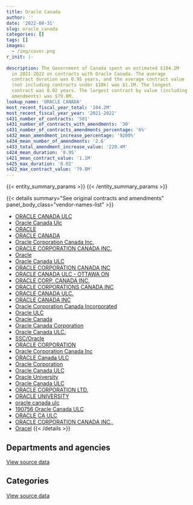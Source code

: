 ```yaml
---
title: Oracle Canada
author: ''
date: '2022-08-31'
slug: oracle_canada
categories: []
tags: []
images:
  - /img/cover.png
r_init: |-
  
description: The Government of Canada spent an estimated $104.2M
  in 2021-2022 on contracts with Oracle Canada. The average
  contract duration was 0.95 years, and the average contract value
  (not including contracts under $10k) was $1.1M. The longest
  contract was 8.02 years. The largest contract by value (including
  amendments) was $79.8M.
lookup_name: 'ORACLE CANADA'
most_recent_fiscal_year_total: '104.2M'
most_recent_fiscal_year_year: '2021-2022'
s431_number_of_contracts: '501'
s431_number_of_contracts_with_amendments: '30'
s431_number_of_contracts_amendments_percentage: '6%'
s432_mean_amendment_increase_percentage: '9200%'
s434_mean_number_of_amendments: '2.6'
s433_total_amendment_increase_value: '220.4M'
s424_mean_duration: '0.95'
s421_mean_contract_value: '1.1M'
s425_max_duration: '8.02'
s422_max_contract_value: '79.8M'
---
```


<script src="/rmarkdown-libs/htmlwidgets/htmlwidgets.js"></script>
<link href="/rmarkdown-libs/datatables-css/datatables-crosstalk.css" rel="stylesheet" />
<script src="/rmarkdown-libs/datatables-binding/datatables.js"></script>
<script src="/rmarkdown-libs/jquery/jquery-3.6.0.min.js"></script>
<link href="/rmarkdown-libs/dt-core-bootstrap/css/dataTables.bootstrap.min.css" rel="stylesheet" />
<link href="/rmarkdown-libs/dt-core-bootstrap/css/dataTables.bootstrap.extra.css" rel="stylesheet" />
<script src="/rmarkdown-libs/dt-core-bootstrap/js/jquery.dataTables.min.js"></script>
<script src="/rmarkdown-libs/dt-core-bootstrap/js/dataTables.bootstrap.min.js"></script>
<link href="/rmarkdown-libs/crosstalk/css/crosstalk.min.css" rel="stylesheet" />
<script src="/rmarkdown-libs/crosstalk/js/crosstalk.min.js"></script>
<script src="/rmarkdown-libs/htmlwidgets/htmlwidgets.js"></script>
<link href="/rmarkdown-libs/datatables-css/datatables-crosstalk.css" rel="stylesheet" />
<script src="/rmarkdown-libs/datatables-binding/datatables.js"></script>
<script src="/rmarkdown-libs/jquery/jquery-3.6.0.min.js"></script>
<link href="/rmarkdown-libs/dt-core-bootstrap/css/dataTables.bootstrap.min.css" rel="stylesheet" />
<link href="/rmarkdown-libs/dt-core-bootstrap/css/dataTables.bootstrap.extra.css" rel="stylesheet" />
<script src="/rmarkdown-libs/dt-core-bootstrap/js/jquery.dataTables.min.js"></script>
<script src="/rmarkdown-libs/dt-core-bootstrap/js/dataTables.bootstrap.min.js"></script>
<link href="/rmarkdown-libs/crosstalk/css/crosstalk.min.css" rel="stylesheet" />
<script src="/rmarkdown-libs/crosstalk/js/crosstalk.min.js"></script>

{{< entity_summary_params >}}
{{< /entity_summary_params >}}

{{< details summary="See original contracts and amendments" panel_body_class="vendor-names-list" >}}
- [ORACLE CANADA ULC](https://search.open.canada.ca/en/ct/?sort=contract_value_f%20desc&page=1&search_text=%22ORACLE%20CANADA%20ULC%22)
- [Oracle Canada Ulc](https://search.open.canada.ca/en/ct/?sort=contract_value_f%20desc&page=1&search_text=%22Oracle%20Canada%20Ulc%22)
- [ORACLE](https://search.open.canada.ca/en/ct/?sort=contract_value_f%20desc&page=1&search_text=%22ORACLE%22)
- [ORACLE CANADA](https://search.open.canada.ca/en/ct/?sort=contract_value_f%20desc&page=1&search_text=%22ORACLE%20CANADA%22)
- [Oracle Corporation Canada Inc.](https://search.open.canada.ca/en/ct/?sort=contract_value_f%20desc&page=1&search_text=%22Oracle%20Corporation%20Canada%20Inc.%22)
- [ORACLE CORPORATION CANADA INC.](https://search.open.canada.ca/en/ct/?sort=contract_value_f%20desc&page=1&search_text=%22ORACLE%20CORPORATION%20CANADA%20INC.%22)
- [Oracle](https://search.open.canada.ca/en/ct/?sort=contract_value_f%20desc&page=1&search_text=%22Oracle%22)
- [Oracle Canada ULC](https://search.open.canada.ca/en/ct/?sort=contract_value_f%20desc&page=1&search_text=%22Oracle%20Canada%20ULC%22)
- [ORACLE CORPORATION CANADA INC](https://search.open.canada.ca/en/ct/?sort=contract_value_f%20desc&page=1&search_text=%22ORACLE%20CORPORATION%20CANADA%20INC%22)
- [ORACLE CANADA ULC - OTTAWA ON](https://search.open.canada.ca/en/ct/?sort=contract_value_f%20desc&page=1&search_text=%22ORACLE%20CANADA%20ULC%20-%20OTTAWA%20ON%22)
- [ORACLE CORP. CANADA INC.](https://search.open.canada.ca/en/ct/?sort=contract_value_f%20desc&page=1&search_text=%22ORACLE%20CORP.%20CANADA%20INC.%22)
- [ORACLE CORPORATIONS CANADA INC](https://search.open.canada.ca/en/ct/?sort=contract_value_f%20desc&page=1&search_text=%22ORACLE%20CORPORATIONS%20CANADA%20INC%22)
- [ORACLE CANADA ULC.](https://search.open.canada.ca/en/ct/?sort=contract_value_f%20desc&page=1&search_text=%22ORACLE%20CANADA%20ULC.%22)
- [ORACLE CANADA INC](https://search.open.canada.ca/en/ct/?sort=contract_value_f%20desc&page=1&search_text=%22ORACLE%20CANADA%20INC%22)
- [Oracle Corporation Canada Incorporated](https://search.open.canada.ca/en/ct/?sort=contract_value_f%20desc&page=1&search_text=%22Oracle%20Corporation%20Canada%20Incorporated%22)
- [Oracle ULC](https://search.open.canada.ca/en/ct/?sort=contract_value_f%20desc&page=1&search_text=%22Oracle%20ULC%22)
- [Oracle Canada](https://search.open.canada.ca/en/ct/?sort=contract_value_f%20desc&page=1&search_text=%22Oracle%20Canada%22)
- [Oracle Canada Corporation](https://search.open.canada.ca/en/ct/?sort=contract_value_f%20desc&page=1&search_text=%22Oracle%20Canada%20Corporation%22)
- [Oracle Canada ULC.](https://search.open.canada.ca/en/ct/?sort=contract_value_f%20desc&page=1&search_text=%22Oracle%20Canada%20ULC.%22)
- [SSC/Oracle](https://search.open.canada.ca/en/ct/?sort=contract_value_f%20desc&page=1&search_text=%22SSC%2fOracle%22)
- [ORACLE CORPORATION](https://search.open.canada.ca/en/ct/?sort=contract_value_f%20desc&page=1&search_text=%22ORACLE%20CORPORATION%22)
- [Oracle Corporation Canada Inc](https://search.open.canada.ca/en/ct/?sort=contract_value_f%20desc&page=1&search_text=%22Oracle%20Corporation%20Canada%20Inc%22)
- [ORACLE Canada ULC](https://search.open.canada.ca/en/ct/?sort=contract_value_f%20desc&page=1&search_text=%22ORACLE%20Canada%20ULC%22)
- [Oracle Corporation](https://search.open.canada.ca/en/ct/?sort=contract_value_f%20desc&page=1&search_text=%22Oracle%20Corporation%22)
- [Oracle Canada ULC](https://search.open.canada.ca/en/ct/?sort=contract_value_f%20desc&page=1&search_text=%22Oracle%20%20Canada%20ULC%22)
- [Oracle University](https://search.open.canada.ca/en/ct/?sort=contract_value_f%20desc&page=1&search_text=%22Oracle%20University%22)
- [Oracle Canada ULC](https://search.open.canada.ca/en/ct/?sort=contract_value_f%20desc&page=1&search_text=%22%2aOracle%20Canada%20ULC%22)
- [ORACLE CORPORATION LTD.](https://search.open.canada.ca/en/ct/?sort=contract_value_f%20desc&page=1&search_text=%22ORACLE%20CORPORATION%20LTD.%22)
- [ORACLE UNIVERSITY](https://search.open.canada.ca/en/ct/?sort=contract_value_f%20desc&page=1&search_text=%22ORACLE%20UNIVERSITY%22)
- [oracle canada ulc](https://search.open.canada.ca/en/ct/?sort=contract_value_f%20desc&page=1&search_text=%22oracle%20canada%20ulc%22)
- [190756 Oracle Canada ULC](https://search.open.canada.ca/en/ct/?sort=contract_value_f%20desc&page=1&search_text=%22190756%20Oracle%20Canada%20ULC%22)
- [ORACLE CA ULC](https://search.open.canada.ca/en/ct/?sort=contract_value_f%20desc&page=1&search_text=%22ORACLE%20CA%20ULC%22)
- [ORACLE CORPORATION CANADA INC.,](https://search.open.canada.ca/en/ct/?sort=contract_value_f%20desc&page=1&search_text=%22ORACLE%20CORPORATION%20CANADA%20INC.%2c%22)
- [Oracel](https://search.open.canada.ca/en/ct/?sort=contract_value_f%20desc&page=1&search_text=%22Oracel%22)
{{< /details >}}

## Departments and agencies

<div id="htmlwidget-1" style="width:100%;height:auto;" class="datatables html-widget"></div>
<script type="application/json" data-for="htmlwidget-1">{"x":{"style":"bootstrap","filter":"none","vertical":false,"data":[["<a href=\"/departments/aafc-aac/\">Agriculture and Agri-Food Canada<\/a>","<a href=\"/departments/aandc-aadnc/\">Crown-Indigenous Relations and Northern Affairs Canada<\/a>","<a href=\"/departments/acoa-apeca/\">Atlantic Canada Opportunities Agency<\/a>","<a href=\"/departments/cas-satj/\">Courts Administration Service<\/a>","<a href=\"/departments/cbsa-asfc/\">Canada Border Services Agency<\/a>","<a href=\"/departments/ced-dec/\">Canada Economic Development for Quebec Regions<\/a>","<a href=\"/departments/cfia-acia/\">Canadian Food Inspection Agency<\/a>","<a href=\"/departments/chrc-ccdp/\">Canadian Human Rights Commission<\/a>","<a href=\"/departments/cic/\">Immigration, Refugees and Citizenship Canada<\/a>","<a href=\"/departments/cihr-irsc/\">Canadian Institutes of Health Research<\/a>","<a href=\"/departments/cra-arc/\">Canada Revenue Agency<\/a>","<a href=\"/departments/csa-asc/\">Canadian Space Agency<\/a>","<a href=\"/departments/csc-scc/\">Correctional Service of Canada<\/a>","<a href=\"/departments/cta-otc/\">Canadian Transportation Agency<\/a>","<a href=\"/departments/dfatd-maecd/\">Global Affairs Canada<\/a>","<a href=\"/departments/dfo-mpo/\">Fisheries and Oceans Canada<\/a>","<a href=\"/departments/dnd-mdn/\">National Defence<\/a>","<a href=\"/departments/ec/\">Environment and Climate Change Canada<\/a>","<a href=\"/departments/elections/\">Elections Canada<\/a>","<a href=\"/departments/esdc-edsc/\">Employment and Social Development Canada<\/a>","<a href=\"/departments/hc-sc/\">Health Canada<\/a>","<a href=\"/departments/ic/\">Innovation, Science and Economic Development Canada<\/a>","<a href=\"/departments/ijc-cmi/\">International Joint Commission<\/a>","<a href=\"/departments/infc/\">Infrastructure Canada<\/a>","<a href=\"/departments/isc-sac/\">Indigenous Services Canada<\/a>","<a href=\"/departments/lac-bac/\">Library and Archives Canada<\/a>","<a href=\"/departments/nfb-onf/\">National Film Board<\/a>","<a href=\"/departments/nrc-cnrc/\">National Research Council Canada<\/a>","<a href=\"/departments/nrcan-rncan/\">Natural Resources Canada<\/a>","<a href=\"/departments/nserc-crsng/\">Natural Sciences and Engineering Research Council of Canada<\/a>","<a href=\"/departments/oag-bvg/\">Office of the Auditor General of Canada<\/a>","<a href=\"/departments/pc/\">Parks Canada<\/a>","<a href=\"/departments/pco-bcp/\">Privy Council Office<\/a>","<a href=\"/departments/phac-aspc/\">Public Health Agency of Canada<\/a>","<a href=\"/departments/psc-cfp/\">Public Service Commission of Canada<\/a>","<a href=\"/departments/pwgsc-tpsgc/\">Public Services and Procurement Canada<\/a>","<a href=\"/departments/rcmp-grc/\">Royal Canadian Mounted Police<\/a>","<a href=\"/departments/ssc-spc/\">Shared Services Canada<\/a>","<a href=\"/departments/sshrc-crsh/\">Social Sciences and Humanities Research Council of Canada<\/a>","<a href=\"/departments/statcan/\">Statistics Canada<\/a>","<a href=\"/departments/tbs-sct/\">Treasury Board of Canada Secretariat<\/a>","<a href=\"/departments/tc/\">Transport Canada<\/a>","<a href=\"/departments/vac-acc/\">Veterans Affairs Canada<\/a>","<a href=\"/departments/wd-deo/\">Western Economic Diversification Canada<\/a>"],[1193869.98,3212967.18,71235.05,204109.16,425520.14,212275.42,1737706.72,464367.02,9764199.71,595301.77,3856374.63,231962.4,100037.09,30964.93,659874.48,1759449.78,9352806.15,null,938634.76,8803477.22,null,752535.25,17272.53,84016.31,1313014.32,126709.91,71726.07,55175.04,null,25079.42,23094.85,26647.05,6432.93,680617.53,null,17171085.34,3010340.12,10433187.24,52077.91,6645627.23,1973081.7,2455256.24,454316.27,148.11],[1397286.73,1952781.67,72693.01,159314.26,1081257.11,30018.23,1858349.35,225412.22,11221558.91,355476.59,3866940.04,208842.43,19679.43,31584.22,718834.89,1774051.38,6993554.58,399697.14,1059979.31,8193569.96,null,790174.43,null,85696.63,410535.23,164243.96,170544.31,52307.46,null,112333.01,null,19953.99,null,22766.71,null,17547167.89,376683.9,11503497.69,null,4168705.18,null,1708764.68,1221610.48,13403.63],[1295182.64,273289.75,178301.11,66.32,695812.44,251068.58,1927117.53,78120.27,6808133.01,362749.75,3856374.63,309369.98,29610.05,29887.73,713274.81,1704842.71,7414769.07,872234.5,3333245.85,8597960.46,170805.02,854398.63,null,87410.56,1700064.77,130919.13,58170.44,56601.98,null,49143.84,31052.09,22019.19,null,417485.46,null,18104355.19,2579427.28,10173041.69,null,6089616.6,null,1318552.87,404348.96,null],[1348737.86,null,63168.48,667733.44,740648.49,421131.4,1891117.55,79323.91,7265480.52,370097.79,3856374.63,53036.47,47342.97,37154.24,790768.27,1128819.9,9374073,1037900.06,1286581.64,17997491.84,112576.04,824199.66,null,89158.78,1620257.23,131769.62,88017.71,58194.21,290578.31,126517.7,116323.74,19066.12,null,52887.23,406691.26,23148573.38,3808959.46,15342681.47,null,6610986.01,32387.97,2427633.33,414159.07,null]],"container":"<table class=\"table table-striped table-hover row-border order-column display\">\n  <thead>\n    <tr>\n      <th>Department<\/th>\n      <th>2018-2019<\/th>\n      <th>2019-2020<\/th>\n      <th>2020-2021<\/th>\n      <th>2021-2022<\/th>\n    <\/tr>\n  <\/thead>\n<\/table>","options":{"order":[[4,"desc"]],"pageLength":10,"autoWidth":true,"columnDefs":[{"targets":1,"render":"function(data, type, row, meta) {\n    return type !== 'display' ? data : DTWidget.formatCurrency(data, \"$\", 2, 3, \",\", \".\", true, null);\n  }"},{"targets":2,"render":"function(data, type, row, meta) {\n    return type !== 'display' ? data : DTWidget.formatCurrency(data, \"$\", 2, 3, \",\", \".\", true, null);\n  }"},{"targets":3,"render":"function(data, type, row, meta) {\n    return type !== 'display' ? data : DTWidget.formatCurrency(data, \"$\", 2, 3, \",\", \".\", true, null);\n  }"},{"targets":4,"render":"function(data, type, row, meta) {\n    return type !== 'display' ? data : DTWidget.formatCurrency(data, \"$\", 2, 3, \",\", \".\", true, null);\n  }"},{"width":"16%","targets":[1,2,3,4]},{"className":"dt-right","targets":[1,2,3,4]}],"orderClasses":false}},"evals":["options.columnDefs.0.render","options.columnDefs.1.render","options.columnDefs.2.render","options.columnDefs.3.render"],"jsHooks":[]}</script>
<p class="text-right">
<a href="https://github.com/GoC-Spending/contracts-data/tree/main/data/out/vendors/oracle_canada/summary_by_fiscal_year_by_department.csv" class="source-data-link btn btn-link">View source data</a>
</p>

## Categories

<div id="htmlwidget-2" style="width:100%;height:auto;" class="datatables html-widget"></div>
<script type="application/json" data-for="htmlwidget-2">{"x":{"style":"bootstrap","filter":"none","vertical":false,"data":[["<a href=\"/categories/facilities_and_construction/\">Facilities and construction<\/a>","<a href=\"/categories/defence/\">Defence<\/a>","<a href=\"/categories/professional_services/\">Professional services<\/a>","<a href=\"/categories/information_technology/\">Information technology<\/a>","<a href=\"/categories/human_capital/\">Human capital<\/a>"],[null,9352806.15,1973081.7,77666687.1,null],[null,6983407.18,53094.36,72942621.73,10147.4],[null,7412739.59,625143.31,72938846.19,2095.8],[182624.23,9374073,572048.95,94037750.88,12103.71]],"container":"<table class=\"table table-striped table-hover row-border order-column display\">\n  <thead>\n    <tr>\n      <th>Category<\/th>\n      <th>2018-2019<\/th>\n      <th>2019-2020<\/th>\n      <th>2020-2021<\/th>\n      <th>2021-2022<\/th>\n    <\/tr>\n  <\/thead>\n<\/table>","options":{"order":[[4,"desc"]],"dom":"t","pageLength":30,"autoWidth":true,"columnDefs":[{"targets":1,"render":"function(data, type, row, meta) {\n    return type !== 'display' ? data : DTWidget.formatCurrency(data, \"$\", 2, 3, \",\", \".\", true, null);\n  }"},{"targets":2,"render":"function(data, type, row, meta) {\n    return type !== 'display' ? data : DTWidget.formatCurrency(data, \"$\", 2, 3, \",\", \".\", true, null);\n  }"},{"targets":3,"render":"function(data, type, row, meta) {\n    return type !== 'display' ? data : DTWidget.formatCurrency(data, \"$\", 2, 3, \",\", \".\", true, null);\n  }"},{"targets":4,"render":"function(data, type, row, meta) {\n    return type !== 'display' ? data : DTWidget.formatCurrency(data, \"$\", 2, 3, \",\", \".\", true, null);\n  }"},{"width":"16%","targets":[1,2,3,4]},{"className":"dt-right","targets":[1,2,3,4]}],"orderClasses":false,"lengthMenu":[10,25,30,50,100]}},"evals":["options.columnDefs.0.render","options.columnDefs.1.render","options.columnDefs.2.render","options.columnDefs.3.render"],"jsHooks":[]}</script>
<p class="text-right">
<a href="https://github.com/GoC-Spending/contracts-data/tree/main/data/out/vendors/oracle_canada/summary_by_fiscal_year_by_category.csv" class="source-data-link btn btn-link">View source data</a>
</p>

